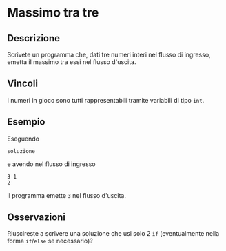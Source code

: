 Massimo tra tre
===============

Descrizione
-----------

Scrivete un programma che, dati tre numeri interi nel flusso di ingresso, emetta
il massimo tra essi nel flusso d'uscita.


Vincoli
-------

I numeri in gioco sono tutti rappresentabili tramite variabili di tipo `int`.


Esempio
-------

Eseguendo

    soluzione

e avendo nel flusso di ingresso

    3 1
    2

il programma emette `3` nel flusso d'uscita.


Osservazioni
------------

Riuscireste a scrivere una soluzione che usi solo 2 `if` (eventualmente nella
forma `if`/`else` se necessario)?
